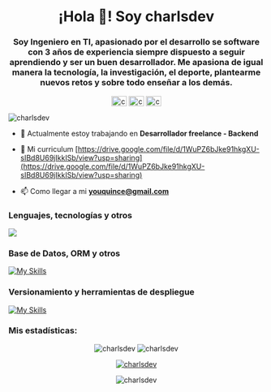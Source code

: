 <p align="center" width="300">
   <h1 align="center">¡Hola 👋! Soy charlsdev</h2>

   <h3 align="center">Soy Ingeniero en TI, apasionado por el desarrollo se software con 3 años de experiencia siempre dispuesto a seguir aprendiendo y ser un buen desarrollador. Me apasiona de igual manera la tecnología, la investigación, el deporte, plantearme nuevos retos y sobre todo enseñar a los demás.</h5>

   <p align="center">
      <a href="https://twitter.com/carlosvillacre" target="blank"><img align="center" src="https://raw.githubusercontent.com/rahuldkjain/github-profile-readme-generator/master/src/images/icons/Social/twitter.svg" alt="carlosvillacre" height="20" width="30" /></a>
      <a href="https://linkedin.com/in/carlos-villacreses-parrales-10b293235/" target="blank"><img align="center" src="https://raw.githubusercontent.com/rahuldkjain/github-profile-readme-generator/master/src/images/icons/Social/linked-in-alt.svg" alt="carlos-villacreses-parrales-10b293235/" height="20" width="30" /></a>
      <a href="https://instagram.com/charlsdev15" target="blank"><img align="center" src="https://raw.githubusercontent.com/rahuldkjain/github-profile-readme-generator/master/src/images/icons/Social/instagram.svg" alt="charlsdev15" height="20" width="30" /></a>
   </p>
</p>

<p align="left"> <img src="https://komarev.com/ghpvc/?username=charlsdev&label=Profile%20views&color=0e75b6&style=flat" alt="charlsdev" /> </p>

- 🔭 Actualmente estoy trabajando en **Desarrollador freelance - Backend**

- 📝 Mi curriculum [https://drive.google.com/file/d/1WuPZ6bJke91hkgXU-sIBd8U69jIkkISb/view?usp=sharing](https://drive.google.com/file/d/1WuPZ6bJke91hkgXU-sIBd8U69jIkkISb/view?usp=sharing)

- 📫 Como llegar a mi **youquince@gmail.com**

<h3 align="left">Lenguajes, tecnologías y otros</h3>

<p align="left">
   <img src="https://skillicons.dev/icons?i=html,css,js,nodejs,express,vite,react,svelte,nextjs,ts,redux,c,cs,cpp,astro,php,laravel,jquery,java,d3,deno,jest,py,bootstrap,md,regex" />
</p>
   
<h3 align="left">Base de Datos, ORM y otros</h3>

[![My Skills](https://skillicons.dev/icons?i=mongodb,mysql,sqlite,redis,postgres,firebase,supabase,prisma,graphql,apollo)](https://skillicons.dev)

<h3 align="left">Versionamiento y herramientas de despliegue</h3>

[![My Skills](https://skillicons.dev/icons?i=git,github,docker,githubactions,figma,linux,nginx,bash,grafana,prometheus,stackoverflow,vscode,visualstudio,eclipse)](https://skillicons.dev)


<h3 align="left">Mis estadísticas:</h3>
<p align="center">
<img src="https://github-readme-stats.vercel.app/api?username=charlsdev&theme=ayu-mirage&show_icons=true&locale=en" alt="charlsdev" />

<img src="https://github-readme-streak-stats.herokuapp.com/?user=charlsdev&theme=ayu-mirage" alt="charlsdev" />
</p>

<p align="center"> <a href="https://github.com/ryo-ma/github-profile-trophy"><img src="https://github-profile-trophy.vercel.app/?username=charlsdev&theme=onedark&column=-1" alt="charlsdev" /></a> </p>

<p align="center">
   <img src="https://github-readme-stats.vercel.app/api/top-langs?username=charlsdev&theme=ayu-mirage&show_icons=true&locale=en&layout=compact&langs_count=10" alt="charlsdev" />
</p>
